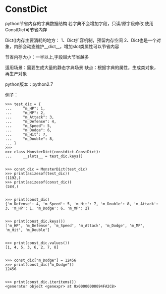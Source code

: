 # ConstDict

python节省内存的字典数据结构
若字典不会增加字段，只读/原字段修改
使用ConstDict可节省内存


Dict()内存主要消耗的地方：
1、Dict扩容机制，预留内存空间
2、Dict也是一个对象，内部会动态维护__dict__，增加slot类属性可以节省内容



节省内存大小：一半以上,字段越大节省越多


适用场景：需要生成大量的静态字典场景
缺点：根据字典的属性，生成类对象，再生产对象


python版本：python2.7


例子：

```
>>> test_dic = {
...     "m_HP": 1,
...     "m_MP": 2,
...     "m_Attack": 3,
...     "m_Defense": 4,
...     "m_Speed": 5,
...     "m_Dodge": 6,
...     "m_Hit": 7,
...     "m_Double": 8,
... }
>>>
>>> class MonsterDict(constdict.ConstDict):
...     __slots__ = test_dic.keys()
    

>>> const_dic = MonsterDict(test_dic)
>>> print(asizesof(test_dic))
(1192,)
>>> print(asizesof(const_dic))
(584,)


>>> print(const_dic)
{'m_Defense': 4, 'm_Speed': 5, 'm_Hit': 7, 'm_Double': 8, 'm_Attack': 3, 'm_HP': 1, 'm_Dodge': 6, 'm_MP': 2}


>>> print(const_dic.keys())
['m_HP', 'm_Defense', 'm_Speed', 'm_Attack', 'm_Dodge', 'm_MP', 'm_Hit', 'm_Double']


>>> print(const_dic.values())
[1, 4, 5, 3, 6, 2, 7, 8]


>>> const_dic["m_Dodge"] = 12456
>>> print(const_dic["m_Dodge"])
12456


>>> print(const_dic.iteritems())
<generator object <genexpr> at 0x00000000094FA2C8>
```








